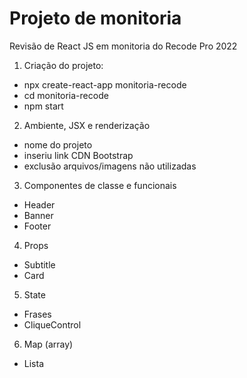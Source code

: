 # Projeto de monitoria

Revisão de React JS em monitoria do Recode Pro 2022

1. Criação do projeto:
- npx create-react-app monitoria-recode
- cd monitoria-recode
- npm start

2. Ambiente, JSX e renderização
- nome do projeto
- inseriu link CDN Bootstrap
- exclusão arquivos/imagens não utilizadas

3. Componentes de classe e funcionais
- Header
- Banner
- Footer

4. Props
- Subtitle
- Card

5. State
- Frases
- CliqueControl

6. Map (array)
- Lista
